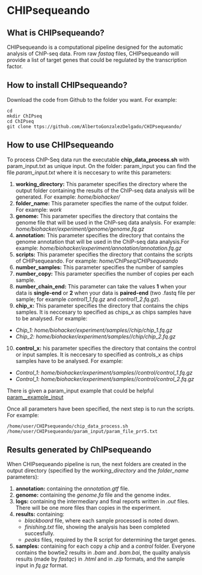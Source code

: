 # CHIPsequeando

## What is CHIPsequeando?
CHIPsequeando is a computational pipeline designed for the automatic analysis of ChIP-seq data. From raw *fastaq* files, CHIPsequeando will provide a list of target genes that could be regulated by the transcription factor.

## How to install CHIPsequeando?
Download the code from Github to the folder you want. For example: 

```
cd
mkdir ChIPseq
cd ChIPseq
git clone ttps://github.com/AlbertoGonzalezDelgado/CHIPsequeando/ 
```

## How to use CHIPsequeando
To process ChIP-Seq data run the executable **chip_data_process.sh** with param_input.txt as unique input.
On the folder: param_input you can  find the file *param_input.txt* where it is neccesary to write this parameters:
1. **working_directory:** This parameter specifies the directory where the output folder containing the results of the ChIP-seq data analysis will be generated. For example: *home/biohacker/* 
2. **folder_name:** This parameter specifies the name of the output folder. For example: *work* 
3. **genome:** This parameter specifies the directory that contains the genome file that will be used in the ChIP-seq data analysis. For example: *home/biohacker/experiment/genome/genome.fq.gz* 
4. **annotation:** This parameter specifies the directory that contains the genome annotation that will be used in the ChIP-seq data analysis.For example: *home/biohacker/experiment/annotation/annotation.fq.gz*  
5. **scripts:** This parameter specifies the directory that contains the scripts of CHIPsequeando. For example: *home/ChIPseq/CHIPsequeando* 
6. **number_samples:** This parameter specifies the number of samples 
7. **number_copy:** This parameter specifies the number of copies per each sample.
8. **number_chain_end:** This parameter can take the values **1** when your data is **single-end** or **2** when your data is **paired-end** (two .fastq file per sample; for example *control1_1.fq.gz* and *control1_2.fq.gz*). 
9. **chip_x:** This parameter specifies the directory that contains the chips samples. It is neccesary to specified as chips_x as chips samples have to be analysed. For example:
* *Chip_1: home/biohacker/experiment/samples//chip/chip_1.fq.gz* 
* *Chip_2: home/biohacker/experiment/samples//chip/chip_2.fq.gz*
10. **control_x:** his parameter specifies the directory that contains the control or input samples. It is neccesary to specified as controls_x as chips samples have to be analysed. For example:
* *Control_1: home/biohacker/experiment/samples//control/control_1.fq.gz* 
* *Control_1: home/biohacker/experiment/samples//control/control_2.fq.gz*

There is given a param_input example that could be helpful
[param__example_input](param_example_file_prr5.txt)

Once all parameters have been specified, the next step is to run the scripts. For example: 

```
/home/user/CHIPsequeando/chip_data_process.sh /home/user/CHIPsequeando/param_input/param_file_prr5.txt
```

## Results generated by ChIPsequeando
When CHIPsequeando pipeline is run, the next folders are created in the output directory (specified by the *working_directory* and the *folder_name* parameters): 
1. **annotation:** containing the *annotation.gtf* file.
2. **genome:** containing the *genome.fa* file and the genome index. 
3. **logs:** containing the intermediary and final reports written in *.out* files. There will be one more files than copies in the experiment. 
4. **results:** containing:
   * *blackboard* file, where each sample processed is noted down.
   * *finishing.txt* file, showing the analysis has been completed succesfully.
   * *peaks* files, required by the R script for determining the target genes.
5. **samples:** containing for each copy a *chip* and a *control* folder. Everyone contains the bowtie2 results in *.bam* and *.bam.bai*, the quality analysis results (made by *fastqc*) in *.html* and in *.zip* formats, and the sample input in *fq.gz* format.
